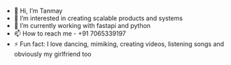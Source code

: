 - 👋 Hi, I’m Tanmay
- 👀 I’m interested in creating scalable products and systems
- 🌱 I’m currently working with fastapi and python
- 📫 How to reach me - +91 7065339197
- ⚡ Fun fact: I love dancing, mimiking, creating videos, listening songs and obviously my girlfriend too

<!---
Tanmay4477/Tanmay4477 is a ✨ special ✨ repository because its `README.md` (this file) appears on your GitHub profile.
You can click the Preview link to take a look at your changes.
--->
